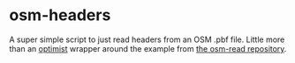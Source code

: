 # osm-headers

A super simple script to just read headers from an OSM .pbf file. Little more than an [optimist]() wrapper around the example from [the osm-read repository](https://github.com/marook/osm-read).